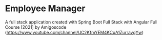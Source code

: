 # Employee Manager
A full stack application created with Spring Boot Full Stack with Angular Full Course [2021] by Amigoscode (https://www.youtube.com/channel/UC2KfmYEM4KCuA1ZurravgYw)
